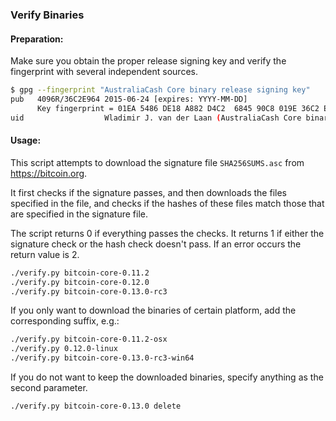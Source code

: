 ### Verify Binaries

#### Preparation:

Make sure you obtain the proper release signing key and verify the fingerprint with several independent sources.

```sh
$ gpg --fingerprint "AustraliaCash Core binary release signing key"
pub   4096R/36C2E964 2015-06-24 [expires: YYYY-MM-DD]
      Key fingerprint = 01EA 5486 DE18 A882 D4C2  6845 90C8 019E 36C2 E964
uid                  Wladimir J. van der Laan (AustraliaCash Core binary release signing key) <laanwj@gmail.com>
```

#### Usage:

This script attempts to download the signature file `SHA256SUMS.asc` from https://bitcoin.org.

It first checks if the signature passes, and then downloads the files specified in the file, and checks if the hashes of these files match those that are specified in the signature file.

The script returns 0 if everything passes the checks. It returns 1 if either the signature check or the hash check doesn't pass. If an error occurs the return value is 2.


```sh
./verify.py bitcoin-core-0.11.2
./verify.py bitcoin-core-0.12.0
./verify.py bitcoin-core-0.13.0-rc3
```

If you only want to download the binaries of certain platform, add the corresponding suffix, e.g.:

```sh
./verify.py bitcoin-core-0.11.2-osx
./verify.py 0.12.0-linux
./verify.py bitcoin-core-0.13.0-rc3-win64
```

If you do not want to keep the downloaded binaries, specify anything as the second parameter.

```sh
./verify.py bitcoin-core-0.13.0 delete
```
